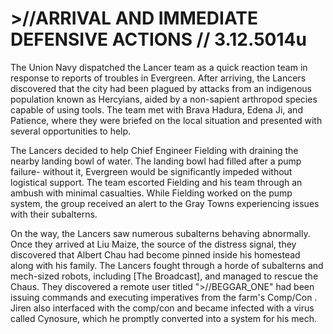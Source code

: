 # >//ARRIVAL AND IMMEDIATE DEFENSIVE ACTIONS // 3.12.5014u
The Union Navy dispatched the Lancer team as a quick reaction team in response to reports of troubles in Evergreen. After arriving, the Lancers discovered that the city had been plagued by attacks from an indigenous population known as Hercyians, aided by a non-sapient arthropod species capable of using tools. The team met with Brava Hadura, Edena Ji, and Patience, where they were briefed on the local situation and presented with several opportunities to help.
 
The Lancers decided to help Chief Engineer Fielding with draining the nearby landing bowl of water. The landing bowl had filled after a pump failure- without it, Evergreen would be significantly impeded without logistical support. The team escorted Fielding and his team through an ambush with minimal casualties. While Fielding worked on the pump system, the group received an alert to the Gray Towns experiencing issues with their subalterns.
 
On the way, the Lancers saw numerous subalterns behaving abnormally. Once they arrived at Liu Maize, the source of the distress signal, they discovered that Albert Chau had become pinned inside his homestead along with his family. The Lancers fought through a horde of subalterns and mech-sized robots, including [The Broadcast], and managed to rescue the Chaus. They discovered a remote user titled ">//BEGGAR_ONE" had been issuing commands and executing imperatives from the farm's Comp/Con . Jiren also interfaced with the comp/con and became infected with a virus called Cynosure, which he promptly converted into a system for his mech.
